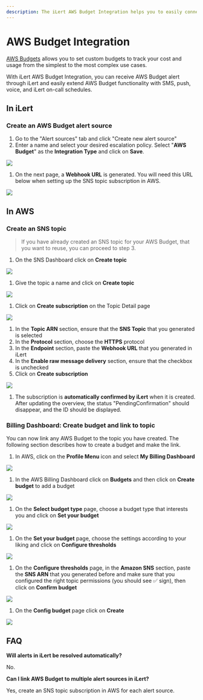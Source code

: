 ```yaml
---
description: The iLert AWS Budget Integration helps you to easily connect iLert with AWS.
---
```


# AWS Budget Integration

[AWS Budgets](https://aws.amazon.com/aws-cost-management/aws-budgets/) allows you to set custom budgets to track your cost and usage from the simplest to the most complex use cases.

With iLert AWS Budget Integration, you can receive AWS Budget alert through iLert and easily extend AWS Budget functionality with SMS, push, voice, and iLert on-call schedules.

## In iLert <a id="in-ilert"></a>

### Create an AWS Budget alert source <a id="create-alert-source"></a>

1. Go to the "Alert sources" tab and click "Create new alert source"
2. Enter a name and select your desired escalation policy. Select "**AWS Budget**" as the **Integration Type** and click on **Save**.

![](../.gitbook/assets/ilert%20%288%29.png)

1. On the next page, a **Webhook URL** is generated. You will need this URL below when setting up the SNS topic subscription in AWS.

![](../.gitbook/assets/ilert%20%289%29.png)

## In AWS

### Create an SNS topic <a id="create-sns-topic"></a>

> If you have already created an SNS topic for your AWS Budget, that you want to reuse, you can proceed to step 3.

1. On the SNS Dashboard click on **Create topic**

![](../.gitbook/assets/awsphd0.png)

1. Give the topic a name and click on **Create topic**

![](../.gitbook/assets/simple_notification_service.png)

1. Click on **Create subscription** on the Topic Detail page

![](../.gitbook/assets/simple_notification_service%20%282%29.png)

1. In the **Topic ARN** section, ensure that the **SNS Topic** that you generated is selected
2. In the **Protocol** section, choose the **HTTPS** protocol
3. In the **Endpoint** section, paste the **Webhook URL** that you generated in iLert
4. In the **Enable raw message delivery** section, ensure that the checkbox is unchecked
5. Click on **Create subscription**

![](../.gitbook/assets/simple_notification_service%20%281%29.png)

1. The subscription is **automatically confirmed by iLert** when it is created. After updating the overview, the status "PendingConfirmation" should disappear, and the ID should be displayed.

### Billing Dashboard: Create budget and link to topic <a id="create-phd-rule"></a>

You can now link any AWS Budget to the topic you have created. The following section describes how to create a budget and make the link.

1. In AWS, click on the **Profile Menu** icon and select **My Billing Dashboard**

![](../.gitbook/assets/simple_notification_service%20%283%29.png)

1. In the AWS Billing Dashboard click on **Budgets** and then click on **Create budget** to add a budget

![](../.gitbook/assets/billing_management_console.png)

1. On the **Select budget type** page, choose a budget type that interests you and click on **Set your budget**

![](../.gitbook/assets/billing_management_console%20%282%29.png)

1. On the **Set your budget** page, choose the settings according to your liking and click on **Configure thresholds**

![](../.gitbook/assets/billing_management_console%20%284%29.png)

1. On the **Configure thresholds** page, in the **Amazon SNS** section, paste the **SNS ARN** that you generated before and make sure that you configured the right topic permissions \(you should see ✅ sign\), then click on **Confirm budget**

![](../.gitbook/assets/billing_management_console%20%285%29.png)

1. On the **Config budget** page click on **Create**

![](../.gitbook/assets/billing_management_console%20%281%29.png)

## FAQ <a id="faq"></a>

**Will alerts in iLert be resolved automatically?**

No.

**Can I link AWS Budget to multiple alert sources in iLert?**

Yes, create an SNS topic subscription in AWS for each alert source.

